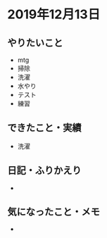 # 2019年12月13日

## やりたいこと

- mtg
- 掃除
- 洗濯
- 水やり
- テスト
- 練習

## できたこと・実績

- 洗濯


## 日記・ふりかえり

- 

## 気になったこと・メモ

- 

